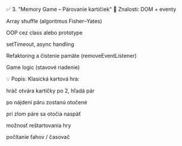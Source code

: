 ✅ 3. "Memory Game – Párovanie kartičiek"
🧠 Znalosti:
DOM + eventy

Array shuffle (algoritmus Fisher–Yates)

OOP cez class alebo prototype

setTimeout, async handling

Refaktoring a čistenie pamäte (removeEventListener)

Game logic (stavové riadenie)

💡 Popis:
Klasická kartová hra:

hráč otvára kartičky po 2, hľadá pár

po nájdení páru zostanú otočené

pri zlom páre sa otočia naspäť

možnosť reštartovania hry

počítanie ťahov / časovač